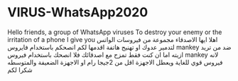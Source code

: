 # VIRUS-WhatsApp2020
Hello friends, a group of WhatsApp viruses To destroy your enemy or the irritation of a phone I give you
اهلا ايها الاصدقاء  مجموعة من فيروسات الواتس 
لتدمير عدوك او تهنيج هاتفة اقدمها لكم 
انصحكم باستخدام فايروس mankey ضد من تريد ازيته
اما ان كنت فقط تمزح مع اصدقائك فلا انصحك باستخدام فيروس mankey
لانه فيروس قوي للغاية ويعطل الاجهزة اقل من 2جيجا رام او الاجهزة الضعيفة والمتوسطه
شكرا لكم 
